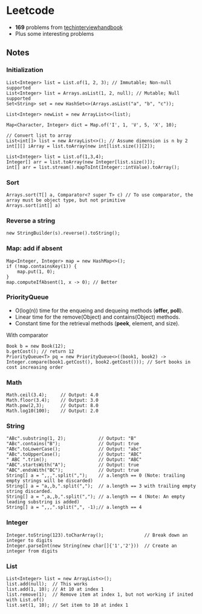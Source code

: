 # Leetcode
- **169** problems from [techinterviewhandbook](https://www.techinterviewhandbook.org/grind75?weeks=4&hours=40&mode=all&order=topics&grouping=topics#)
- Plus some interesting problems

## Notes
### Initialization
```
List<Integer> list = List.of(1, 2, 3); // Immutable; Non-null supported
List<Integer> list = Arrays.asList(1, 2, null); // Mutable; Null supported
Set<String> set = new HashSet<>(Arrays.asList("a", "b", "c"));

List<Integer> newList = new ArrayList<>(list);

Map<Character, Integer> dict = Map.of('I', 1, 'V', 5, 'X', 10);

// Convert list to array
List<int[]> list = new ArrayList<>(); // Assume dimension is n by 2
int[][] iArray = list.toArray(new int[list.size()][2]);

List<Integer> list = List.of(1,3,4);
Integer[] arr = list.toArray(new Integer[list.size()]);
int[] arr = list.stream().mapToInt(Integer::intValue).toArray();
```
### Sort
```
Arrays.sort(T[] a, Comparator<? super T> c) // To use comparator, the array must be object type, but not primitive 
Arrays.sort(int[] a)
```
### Reverse a string
```
new StringBuilder(s).reverse().toString();
```
### Map: add if absent
```
Map<Integer, Integer> map = new HashMap<>();
if (!map.containsKey(1)) {
    map.put(1, 0);
}
map.computeIfAbsent(1, x -> 0); // Better
```
### PriorityQueue
- O(log(n)) time for the enqueing and dequeing methods (**offer, poll**).
- Linear time for the remove(Object) and contains(Object) methods.
- Constant time for the retrieval methods (**peek**, element, and size).

With comparator
```
Book b = new Book(12);
b.getCost(); // return 12
PriorityQueue<T> pq = new PriorityQueue<>((book1, book2) -> Integer.compare(book1.getCost(), book2.getCost())); // Sort books in cost increasing order
```
### Math
```
Math.ceil(3.4);     // Output: 4.0
Math.floor(3.4);    // Output: 3.0
Math.pow(2,3);      // Output: 8.0
Math.log10(100);    // Output: 2.0
```
### String
```
"ABc".substring(1, 2);            // Output: "B" 
"ABc".contains("B");              // Output: true
"ABc".toLowerCase();              // Output: "abc"
"ABc".toUpperCase();              // Output: "ABC"
" ABC ".trim();                   // Output: "ABC"
"ABC".startsWith("A");            // Output: true
"ABC".endsWith("BC");             // Output: true
String[] a = ",,,".split(",");    // a.length == 0 (Note: trailing empty strings will be discarded)
String[] a = "a,,b,".split(",");  // a.length == 3 with trailing empty string discarded.
String[] a = ",a,,b,".split(","); // a.length == 4 (Note: An empty leading substring is added)
String[] a = ",,,".split(",", -1);// a.length == 4
```
### Integer
```
Integer.toString(123).toCharArray();               // Break down an integer to digits
Integer.parseInt(new String(new char[]{'1','2'}))  // Create an integer from digits
```
### List
```
List<Integer> list = new ArrayList<>();
list.add(null);  // This works
list.add(1, 10); // At 10 at index 1
list.remove(1);  // Remove item at index 1, but not working if inited with List.of()
list.set(1, 10); // Set item to 10 at index 1
```